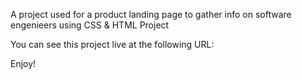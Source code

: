 A project used for a product landing page to gather info on software engenieers using CSS & HTML Project

You can see this project live at the following URL:


Enjoy!

